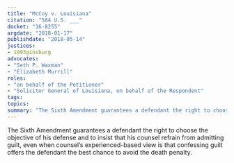 ```yaml
---
title: "McCoy v. Louisiana"
citation: "584 U.S. ___"
docket: "16-8255"
argdate: "2018-01-17"
publishdate: "2018-05-14"
justices:
- 1993ginsburg
advocates:
- "Seth P. Waxman"
- "Elizabeth Murrill"
roles:
- "on behalf of the Petitioner"
- "Solicitor General of Louisiana, on behalf of the Respondent"
tags:
topics:
summary: "The Sixth Amendment guarantees a defendant the right to choose the objective of his defense and to insist that his counsel refrain from admitting guilt, even when counsel’s experienced-based view is that confessing guilt offers the defendant the best chance to avoid the death penalty."
---
```

The Sixth Amendment guarantees a defendant the right to choose the objective of his defense and to insist that his counsel refrain from admitting guilt, even when counsel’s experienced-based view is that confessing guilt offers the defendant the best chance to avoid the death penalty.

